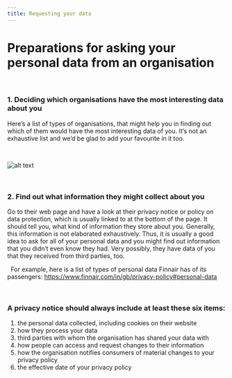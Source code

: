 ```yaml
---
title: Requesting your data
---
```

# Preparations for asking your personal data from an organisation
&nbsp;

### 1. Deciding which organisations have the most interesting data about you

Here’s a list of types of organisations, that might help you in finding out which of them would have the most interesting data of you. It’s not an exhaustive list and we’d be glad to add your favourite in it too.

&nbsp;

![alt text](https://raw.githubusercontent.com/digirights/course-in-a-box/gh-pages/img/Business_sectors.jpg "Business sectors that probably have personal data of you")

&nbsp;

### 2. Find out what information they might collect about you

Go to their web page and have a look at their privacy notice or policy on data protection, which is usually linked to at the bottom of the page. It should tell you, what kind of information they store about you. Generally, this information is not elaborated exhaustively. Thus, it is usually a good idea to ask for all of your personal data and you might find out information that you didn’t even know they had. Very possibly, they have data of you that they received from third parties, too.

&nbsp;
For example, here is a list of types of personal data Finnair has of its passengers:
<https://www.finnair.com/in/gb/privacy-policy#personal-data>

&nbsp;
### A privacy notice should always include at least these six items:

1. the personal data collected, including cookies on their website
2. how they process your data
3. third parties with whom the organisation has shared your data with
4. how people can access and request changes to their information
5. how the organisation notifies consumers of material changes to your privacy policy
6. the effective date of your privacy policy
